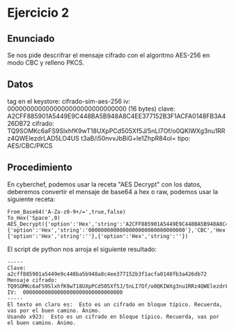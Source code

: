 # Ejercicio 2

## Enunciado

Se nos pide descrifrar el mensaje cifrado con el algoritmo AES-256 en modo CBC y relleno PKCS.

## Datos

tag en el keystore: cifrado-sim-aes-256
iv: 0000000000000000000000000000000 (16 bytes)
clave: A2CFF885901A5449E9C448BA5B948A8C4EE377152B3F1ACFA0148FB3A426DB72
cifrado: TQ9SOMKc6aFS9SlxhfK9wT18UXpPCd505Xf5J/5nLI7Of/o0QKIWXg3nu1RRz4QWElezdrLAD5LO4US
t3aB/i50nvvJbBiG+le1ZhpR84oI=
tipo: AES/CBC/PKCS

## Procedimiento

En cyberchef, podemos usar la receta "AES Decrypt" con los datos, deberemos convertir el mensaje de base64 a hex o raw, podemos usar la siguiente receta:

```
From_Base64('A-Za-z0-9+/=',true,false)
To_Hex('Space',0)
AES_Decrypt({'option':'Hex','string':'A2CFF885901A5449E9C448BA5B948A8C4EE377152B3F1ACFA0148FB3A426DB72'},{'option':'Hex','string':'0000000000000000000000000000000'},'CBC','Hex','Raw',{'option':'Hex','string':''},{'option':'Hex','string':''})
```

El script de python nos arroja el siguiente resultado:

```
-----
Clave:  a2cff885901a5449e9c448ba5b948a8c4ee377152b3f1acfa0148fb3a426db72
Mensaje cifrado:  TQ9SOMKc6aFS9SlxhfK9wT18UXpPCd505Xf5J/5nLI7Of/o0QKIWXg3nu1RRz4QWElezdrLAD5LO4USt3aB/i50nvvJbBiG+le1ZhpR84oI=
IV:  00000000000000000000000000000000
-----
El texto en claro es:  Esto es un cifrado en bloque típico. Recuerda, vas por el buen camino. Ánimo.
Usando x923:  Esto es un cifrado en bloque típico. Recuerda, vas por el buen camino. Ánimo.
````